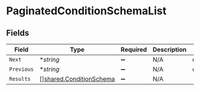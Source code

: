 # PaginatedConditionSchemaList


## Fields

| Field                                                              | Type                                                               | Required                                                           | Description                                                        | Example                                                            |
| ------------------------------------------------------------------ | ------------------------------------------------------------------ | ------------------------------------------------------------------ | ------------------------------------------------------------------ | ------------------------------------------------------------------ |
| `Next`                                                             | **string*                                                          | :heavy_minus_sign:                                                 | N/A                                                                | cD0yMDIxLTAxLTA2KzAzJTNBMjQlM0E1My40MzQzMjYlMkIwMCUzQTAw           |
| `Previous`                                                         | **string*                                                          | :heavy_minus_sign:                                                 | N/A                                                                | cj1sZXdwd2VycWVtY29zZnNkc2NzUWxNMEUxTXk0ME16UXpNallsTWtJ           |
| `Results`                                                          | [][shared.ConditionSchema](../../models/shared/conditionschema.md) | :heavy_minus_sign:                                                 | N/A                                                                |                                                                    |